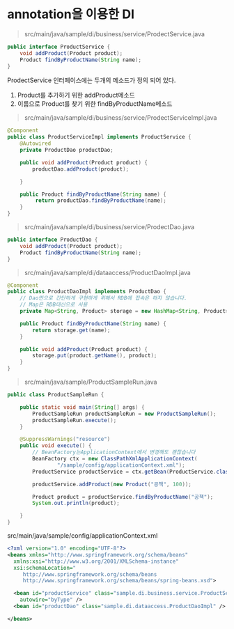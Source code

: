 # annotation을 이용한 DI

> src/main/java/sample/di/business/service/ProdectService.java

```java
public interface ProductService {
    void addProduct(Product product);
    Product findByProductName(String name);
}
```

ProdectService 인터페이스에는 두개의 메소드가 정의 되어 있다.

1. Product를 추가하기 위한 addProduct메소드
2. 이름으로 Product를 찾기 위한 findByProductName메소드

> src/main/java/sample/di/business/service/ProdectServiceImpl.java

```java
@Component
public class ProductServiceImpl implements ProductService {
    @Autowired
    private ProductDao productDao;

	public void addProduct(Product product) {
		productDao.addProduct(product);

	}

	public Product findByProductName(String name) {
		 return productDao.findByProductName(name);
	}
}
```

> src/main/java/sample/di/business/service/ProdectDao.java

```java
public interface ProductDao {
	void addProduct(Product product);
    Product findByProductName(String name);
}
```

> src/main/java/sample/di/dataaccess/ProductDaoImpl.java

```java
@Component
public class ProductDaoImpl implements ProductDao {
	// Dao만으로 간단하게 구현하게 위해서 RDB에 접속은 하지 않습니다.
	// Map은 RDB대신으로 사용
	private Map<String, Product> storage = new HashMap<String, Product>();

    public Product findByProductName(String name) {
        return storage.get(name);
    }

	public void addProduct(Product product) {
		storage.put(product.getName(), product);
	}
}
```

> src/main/java/sample/ProductSampleRun.java

```java
public class ProductSampleRun {

    public static void main(String[] args) {
        ProductSampleRun productSampleRun = new ProductSampleRun();
        productSampleRun.execute();
    }

    @SuppressWarnings("resource")
	public void execute() {
    	// BeanFactory는ApplicationContext에서 변경해도 괜찮습니다
        BeanFactory ctx = new ClassPathXmlApplicationContext(
                "/sample/config/applicationContext.xml");
        ProductService productService = ctx.getBean(ProductService.class);

        productService.addProduct(new Product("공책", 100));

        Product product = productService.findByProductName("공책");
        System.out.println(product);

    }
}
```

src/main/java/sample/config/applicationContext.xml

```xml
<?xml version="1.0" encoding="UTF-8"?>
<beans xmlns="http://www.springframework.org/schema/beans"
  xmlns:xsi="http://www.w3.org/2001/XMLSchema-instance"
  xsi:schemaLocation="
     http://www.springframework.org/schema/beans
     http://www.springframework.org/schema/beans/spring-beans.xsd">

  <bean id="productService" class="sample.di.business.service.ProductServiceImpl"
    autowire="byType" />
  <bean id="productDao" class="sample.di.dataaccess.ProductDaoImpl" />

</beans>
```
